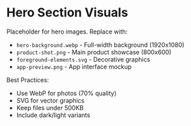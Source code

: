 # Hero Section Visuals

Placeholder for hero images. Replace with:
- `hero-background.webp` - Full-width background (1920x1080)
- `product-shot.png` - Main product showcase (800x600)
- `foreground-elements.svg` - Decorative graphics
- `app-preview.png` - App interface mockup

Best Practices:
- Use WebP for photos (70% quality)
- SVG for vector graphics
- Keep files under 500KB
- Include dark/light variants
